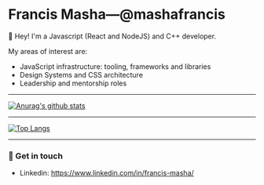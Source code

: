 # Francis Masha—@mashafrancis

:wave: Hey! I'm a Javascript (React and NodeJS) and C++ developer.

My areas of interest are: 
- JavaScript infrastructure: tooling, frameworks and libraries
- Design Systems and CSS architecture
- Leadership and mentorship roles

---
[![Anurag's github stats](https://github-readme-stats.vercel.app/api?username=mashafrancis&show_icons=true&count_private=true&hide=stars)](https://github.com/anuraghazra/github-readme-stats)

---
[![Top Langs](https://github-readme-stats.vercel.app/api/top-langs/?username=mashafrancis&hide=css)](https://github.com/anuraghazra/github-readme-stats)

---
### :speech_balloon: Get in touch
- Linkedin: https://www.linkedin.com/in/francis-masha/


<!--
**mashafrancis/mashafrancis** is a ✨ _special_ ✨ repository because its `README.md` (this file) appears on your GitHub profile.

Here are some ideas to get you started:

- 🔭 I’m currently working on ...
- 🌱 I’m currently learning ...
- 👯 I’m looking to collaborate on ...
- 🤔 I’m looking for help with ...
- 💬 Ask me about ...
- 📫 How to reach me: ...
- 😄 Pronouns: ...
- ⚡ Fun fact: ...
-->

